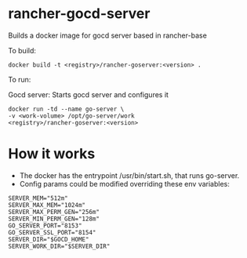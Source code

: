 rancher-gocd-server
=======================

Builds a docker image for gocd server based in rancher-base

To build:

```
docker build -t <registry>/rancher-goserver:<version> .
```

To run:

Gocd server: Starts gocd server and configures it

```
docker run -td --name go-server \
-v <work-volume> /opt/go-server/work
<registry>/rancher-goserver:<version>

```

# How it works

* The docker has the entrypoint /usr/bin/start.sh, that runs go-server.
* Config params could be modified overriding these env variables:

```
SERVER_MEM="512m"
SERVER_MAX_MEM="1024m"
SERVER_MAX_PERM_GEN="256m"
SERVER_MIN_PERM_GEN="128m"
GO_SERVER_PORT="8153"
GO_SERVER_SSL_PORT="8154"
SERVER_DIR="$GOCD_HOME"
SERVER_WORK_DIR="$SERVER_DIR"

```
